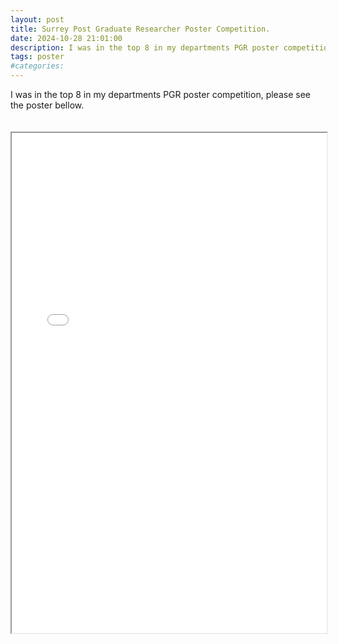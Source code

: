 ```yaml
---
layout: post
title: Surrey Post Graduate Researcher Poster Competition.
date: 2024-10-28 21:01:00
description: I was in the top 8 in my departments PGR poster competition.
tags: poster
#categories: 
--- 
```

I was in the top 8 in my departments PGR poster competition, please see the poster bellow. 

<div class="cv-container">
    <iframe src="{{ site.baseurl }}/assets/pdf/PGR_Poster.pdf" type="application/pdf" width="100%" height="800px">
        <p>It appears you don't have a PDF plugin for this browser. You can <a href="{{ site.baseurl }}/assets/pdf/PGR_Poster.pdf">click here to download the PDF file.</a></p>
    </iframe>
</div>

<style>
    .cv-container {
    padding: 20px 0;
    width: 100%;
}
</style>